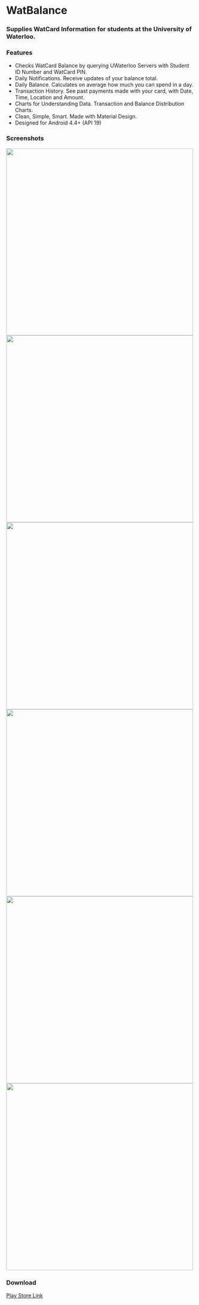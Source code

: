 # WatBalance
### Supplies WatCard Information for students at the University of Waterloo.

### Features
* Checks WatCard Balance by querying UWaterloo Servers with Student ID Number and WatCard PIN.
* Daily Notifications. Receive updates of your balance total.
* Daily Balance. Calculates on average how much you can spend in a day.
* Transaction History. See past payments made with your card, with Date, Time, Location and Amount.
* Charts for Understanding Data. Transaction and Balance Distribution Charts.
* Clean, Simple, Smart. Made with Material Design.
* Designed for Android 4.4+ (API 19)

### Screenshots
<img src="https://cloud.githubusercontent.com/assets/14666061/12218551/af216d1a-b6f0-11e5-856f-a2ccaf0956a7.png" height=500>
<img src="https://cloud.githubusercontent.com/assets/14666061/12218558/cea52da2-b6f0-11e5-8801-ab638b4187c5.png" height=500>
<img src="https://cloud.githubusercontent.com/assets/14666061/12218562/dd1bd124-b6f0-11e5-99e7-b520dbde38b7.png" height=500>
<img src="https://cloud.githubusercontent.com/assets/14666061/12218563/f3644bc8-b6f0-11e5-97fc-0be45c92dd68.png" height=500>
<img src="https://cloud.githubusercontent.com/assets/14666061/12218565/ff403c72-b6f0-11e5-8a5a-eda35882bb65.png" height=500>
<img src="https://cloud.githubusercontent.com/assets/14666061/12218568/0ca526de-b6f1-11e5-87c3-8c23c80b8e8b.png" height=500>


### Download
<a href="https://play.google.com/store/apps/details?id=com.cg.watbalance">Play Store Link</a>

